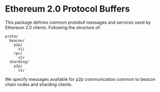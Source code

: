 # Ethereum 2.0 Protocol Buffers

This package defines common protobuf messages and services used by Ethereum 2.0 clients. Following the structure of:

```
proto/
  beacon/
    p2p/
      v1/
    rpc/
      v1/
  sharding/
    p2p/
      v1/
```

We specify messages available for p2p communication common to beacon chain nodes and sharding clients.